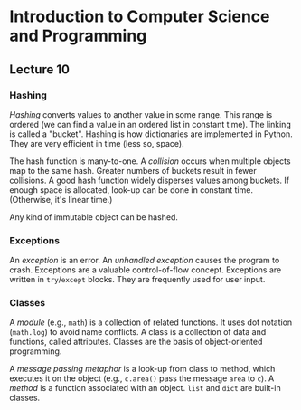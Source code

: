 # Introduction to Computer Science and Programming
## Lecture 10

### Hashing
*Hashing* converts values to another value in some range. This range is ordered (we can find a value in an ordered list in constant time). The linking is called a "bucket". Hashing is how dictionaries are implemented in Python. They are very efficient in time (less so, space).

The hash function is many-to-one. A *collision* occurs when multiple objects map to the same hash. Greater numbers of buckets result in fewer collisions. A good hash function widely disperses values among buckets. If enough space is allocated, look-up can be done in constant time. (Otherwise, it's linear time.)

Any kind of immutable object can be hashed.

### Exceptions
An *exception* is an error. An *unhandled exception* causes the program to crash. Exceptions are a valuable control-of-flow concept. Exceptions are written in `try`/`except` blocks. They are frequently used for user input.

### Classes
A *module* (e.g., `math`) is a collection of related functions. It uses dot notation (`math.log`) to avoid name conflicts. A class is a collection of data and functions, called attributes. Classes are the basis of object-oriented programming.

A *message passing metaphor* is a look-up from class to method, which executes it on the object (e.g., `c.area()` pass the message `area` to `c`). A *method* is a function associated with an object. `list` and `dict` are built-in classes.